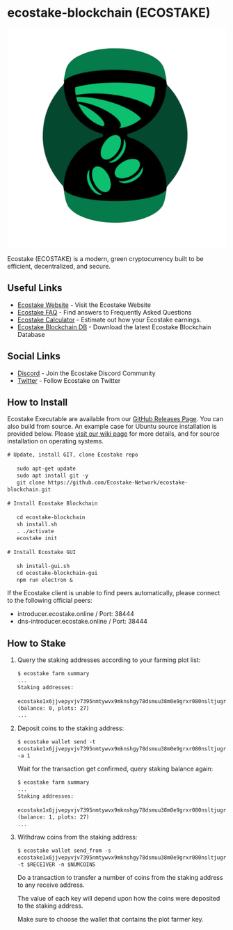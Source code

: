 # ecostake-blockchain (ECOSTAKE)

![Alt Ecostake Logo](https://github.com/Ecostake-Network/ecostake-blockchain/raw/main/ecostake-blockchain-gui/src/assets/img/ecostake_circle.png)

Ecostake (ECOSTAKE) is a modern, green cryptocurrency built to be efficient, decentralized, and secure.


## Useful Links

- [Ecostake Website](https://www.ecostake.online/) - Visit the Ecostake Website
- [Ecostake FAQ](https://www.ecostake.online/faq) - Find answers to Frequently Asked Questions
- [Ecostake Calculator](https://chiaforkscalculator.com/) - Estimate out how your Ecostake earnings.
- [Ecostake Blockchain DB](https://www.ecostake.online//blockchain_v1_mainnet.sqlite) - Download the latest Ecostake Blockchain Database


## Social Links
- [Discord](https://discord.gg/wVAd75mJYR) - Join the Ecostake Discord Community
- [Twitter](https://twitter.com/Ecostake-NetworkNet) - Follow Ecostake on Twitter


## How to Install

Ecostake Executable are available from our [GitHub Releases Page](https://github.com/Ecostake-Network/ecostake-blockchain/releases). You can also build from source. An example case for Ubuntu source installation is provided below. Please [visit our wiki page](https://github.com/Ecostake-Network/ecostake-blockchain/wiki) for more details, and for source installation on operating systems.

```
# Update, install GIT, clone Ecostake repo

   sudo apt-get update
   sudo apt install git -y
   git clone https://github.com/Ecostake-Network/ecostake-blockchain.git
  
# Install Ecostake Blockchain

   cd ecostake-blockchain
   sh install.sh
   . ./activate
   ecostake init

# Install Ecostake GUI

   sh install-gui.sh
   cd ecostake-blockchain-gui
   npm run electron &
```

If the Ecostake client is unable to find peers automatically, please connect to the following official peers:

- introducer.ecostake.online / Port: 38444
- dns-introducer.ecostake.online / Port: 38444


## How to Stake

1. Query the staking addresses according to your farming plot list:

   ```
   $ ecostake farm summary
   ...
   Staking addresses:
     ecostake1x6jjvepyvjv7395nmtywvx9mknshgy78dsmuu38m0e9grxr080nsltjugr (balance: 0, plots: 27)
   ...
   ```

2. Deposit coins to the staking address:

   ```
   $ ecostake wallet send -t ecostake1x6jjvepyvjv7395nmtywvx9mknshgy78dsmuu38m0e9grxr080nsltjugr -a 1
   ```

   Wait for the transaction get confirmed, query staking balance again:

   ```
   $ ecostake farm summary
   ...
   Staking addresses:
     ecostake1x6jjvepyvjv7395nmtywvx9mknshgy78dsmuu38m0e9grxr080nsltjugr (balance: 1, plots: 27)
   ...
   ```

3. Withdraw coins from the staking address:

   ```
   $ ecostake wallet send_from -s ecostake1x6jjvepyvjv7395nmtywvx9mknshgy78dsmuu38m0e9grxr080nsltjugr -t $RECEIVER -n $NUMCOINS
   ```

   Do a transaction to transfer a number of coins from the staking address to any receive address.

   The value of each key will depend upon how the coins were deposited to the staking address.

   Make sure to choose the wallet that contains the plot farmer key.
